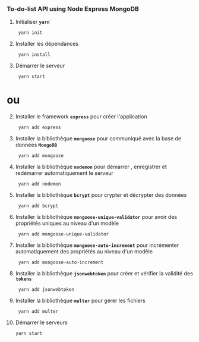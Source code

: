 ### To-do-list API using Node Express MongoDB

1. Initialiser **`yarn`**`

        yarn init

2. Installer les dépendances

        yarn install

3. Démarrer le serveur

        yarn start

# ou

2. Installer le framework **`express`** pour créer l'application

        yarn add express

3. Installer la bibliothèque **`mongoose`** pour communiqué avec la base de données **`MongoDB`** 

        yarn add mongoose

4. Installer la bibliothèque **`nodemon`** pour démarrer , enregistrer et redémarrer automatiquement le serveur

        yarn add nodemon

5. Installer la bibliothèque **`bcrypt`** pour crypter et décrypter des données

        yarn add bcrypt

6. Installer la bibliothèque **`mongoose-unique-validator`** pour avoir des propriétés uniques au niveau d'un modèle

        yarn add mongoose-unique-validator

7. Installer la bibliothèque **`mongoose-auto-increment`** pour incrémenter automatiquement des propriétés au niveau d'un modèle

        yarn add mongoose-auto-increment

8. Installer la bibliothèque **`jsonwebtoken`** pour créer et vérifier la validité des **`tokens`**

        yarn add jsonwebtoken

9. Installer la bibliothèque **`multer`** pour gérer les fichiers 

        yarn add multer

10. Démarrer le serveurs

        yarn start